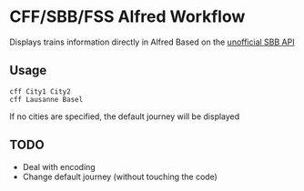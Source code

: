 # CFF/SBB/FSS Alfred Workflow

Displays trains information directly in Alfred
Based on the [unofficial SBB API](http://transport.opendata.ch)

## Usage 
    cff City1 City2
    cff Lausanne Basel   

If no cities are specified, the default journey will be displayed

## TODO

* Deal with encoding
* Change default journey (without touching the code)



